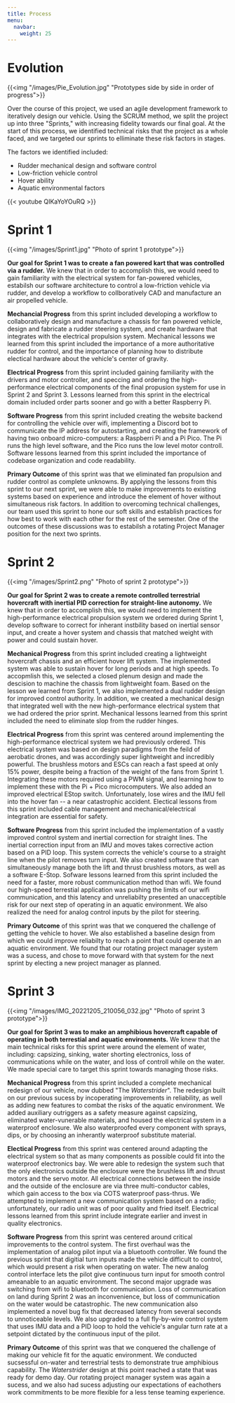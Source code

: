 ```yaml
---
title: Process
menu:
  navbar:
    weight: 25
---
```

# Evolution

{{<img "/images/Pie_Evolution.jpg" "Prototypes side by side in order of progress">}}

Over the course of this project, we used an agile development framework to iteratively design our vehicle. Using the SCRUM method, we split the project up into three "Sprints," with increasing fidelity towards our final goal. At the start of this process, we identified technical risks that the project as a whole faced, and we targeted our sprints to elliminate these risk factors in stages. 

The factors we identified included:
- Rudder mechanical design and software control
- Low-friction vehicle control
- Hover ability
- Aquatic environmental factors

{{< youtube QIKaYoYOuRQ >}}

# Sprint 1

{{<img "/images/Sprint1.jpg" "Photo of sprint 1 prototype">}}

**Our goal for Sprint 1 was to create a fan powered kart that was controlled via a rudder.** We knew that in order to accomplish this, we would need to gain familiarity with the electrical system for fan-powered vehicles, estabilsh our software architecture to control a low-friction vehicle via rudder, and develop a workflow to collboratively CAD and manufacture an air propelled vehicle. 

**Mechancial Progress** from this sprint included developing a workflow to collaboratively design and manufacture a chassis for fan powered vehicle, design and fabricate a rudder steering system, and create hardware that integrates with the electrical propulsion system. Mechanical lessons we learned from this sprint included the importance of a more authoritative rudder for control, and the importance of planning how to distribute electical hardware about the vehicle's center of gravity.

**Electrical Progress** from this sprint included gaining familiarity with the drivers and motor controller, and speccing and ordering the high-performance electrical components of the final propusion system for use in Sprint 2 and Sprint 3. Lessons learned from this sprint in the electrical domain included order parts sooner and go with a better Raspberry Pi.

**Software Progress** from this sprint included creating the website backend for controlling the vehicle over wifi, implementing a Discord bot to communicate the IP address for autostarting, and creating the framework of having two onboard micro-computers: a Raspberri Pi and a Pi Pico. The Pi runs the high level software, and the Pico runs the low level motor controll. Software lessons learned from this sprint included the importance of codebase organization and code readability.

**Primary Outcome** of this sprint was that we eliminated fan propulsion and rudder control as complete unknowns. By applying the lessons from this sprint to our next sprint, we were able to make improvements to existing systems based on experience and introduce the element of hover without simultaneous risk factors. In addition to overcoming technical challenges, our team used this sprint to hone our soft skills and establish practices for how best to work with each other for the rest of the semester. One of the outcomes of these discussions was to estabilsh a rotating Project Manager position for the next two sprints.

# Sprint 2

{{<img "/images/Sprint2.png" "Photo of sprint 2 prototype">}}

**Our goal for Sprint 2 was to create a remote controlled terrestrial hovercraft with inertial PID correction for straight-line autonomy.** We knew that in order to accomplish this, we would need to implement the high-performance electrical propulsion system we ordered during Sprint 1, develop software to correct for inherant instbility based on inertial sensor input, and create a hover system and chassis that matched weight with power and could sustain hover.

**Mechanical Progress** from this sprint included creating a lightweight hovercraft chassis and an efficient hover lift system. The implemented system was able to sustain hover for long periods and at high speeds. To accopmlish this, we selected a closed plenum design and made the descision to machine the chassis from lightweight foam. Based on the lesson we learned from Sprint 1, we also implemented a dual rudder design for improved control authority. In addition, we created a mechanical design that integrated well with the new high-performance electrical system that we had ordered the prior sprint. Mechanical lessons learned from this sprint included the need to eliminate slop from the rudder hinges.

**Electrical Progress** from this sprint was centered around implementing the high-performance electrical system we had previously ordered. This electrical system was based on design paradigms from the feild of aerobatic drones, and was accordingly super lightweight and incredibly powerful. The brushless motors and ESCs can reach a fast speed at only 15% power, despite being a fraction of the weight of the fans from Sprint 1. Integrating these motors required using a PWM signal, and learning how to implement these with the Pi + Pico microcomputers. We also added an improved electrical EStop switch. Unfortunately, lose wires and the IMU fell into the hover fan -- a near catastrophic accident. Electical lessons from this sprint included cable management and mechanical/electrical integration are essential for safety.

**Software Progress** from this sprint included the implementation of a vastly improved control system and inertial correction for straight lines. The inertial correction input from an IMU and moves takes corrective action based on a PID loop. This system corrects the vehicle's course to a straight line when the pilot removes turn input. We also created software that can simultaneously manage both the lift and thrust brushless motors, as well as a software E-Stop. Sofware lessons learned from this sprint included the need for a faster, more robust communication method than wifi. We found our high-speed terrestial application was pushing the limits of our wifi communication, and this latency and unreliabilty presented an unacceptible risk for our next step of operating in an aquatic environment. We also realized the need for analog control inputs by the pilot for steering. 

**Primary Outcome** of this sprint was that we conquered the challenge of getting the vehicle to hover. We also established a baseline design from which we could improve reliabilty to reach a point that could operate in an aquatic environment. We found that our rotating project manager system was a sucess, and chose to move forward with that system for the next sprint by electing a new project manager as planned.

# Sprint 3

{{<img "/images/IMG_20221205_210056_032.jpg" "Photo of sprint 3 prototype">}}

**Our goal for Sprint 3 was to make an amphibious hovercraft capable of operating in both terrestial and aquatic environments.** We knew that the main technical risks for this sprint were around the element of water, including: capsizing, sinking, water shorting electronics, loss of communications while on the water, and loss of controll while on the water. We made special care to target this sprint towards managing those risks.

**Mechanical Progress** from this sprint included a complete mechanical redesign of our vehicle, now dubbed "The *Waterstrider*". The redesign built on our previous sucess by incoperating improvements in reliability, as well as adding new features to combat the risks of the aquatic environment. We added auxiliary outriggers as a safety measure against capsizing, eliminated water-vunerable materials, and housed the electrical system in a waterproof enclosure. We also waterproofed every component with sprays, dips, or by choosing an inherantly waterproof substitute material.

**Electical Progress** from this sprint was centered around adapting the electrical system so that as many components as possible could fit into the waterproof electronics bay. We were able to redesign the system such that the only electronics outside the enclosure were the brushless lift and thrust motors and the servo motor. All electrical connections between the inside and the outside of the enclosure are via three multi-conductor cables, which gain access to the box via COTS waterproof pass-thrus. We attempted to implement a new communication system based on a radio; unfortunately, our radio unit was of poor quality and fried itself. Electrical lessons learned from this sprint include integrate earlier and invest in quality electronics.

**Software Progress** from this sprint was centered around critical improvements to the control system. The first overhaul was the implementation of analog pilot input via a bluetooth controller. We found the previous sprint that digitial turn inputs made the vehicle difficult to control, which would present a risk when operating on water. The new analog control interface lets the pilot give continuous turn input for smooth control ameanable to an aquatic environment. The second major upgrade was switching from wifi to bluetooth for communication. Loss of communication on land during Sprint 2 was an inconvenience, but loss of communication on the water would be catastrophic. The new communication also implemented a novel bug fix that decreased latency from several seconds to unnoticeable levels. We also upgraded to a full fly-by-wire control system that uses IMU data and a PID loop to hold the vehicle's angular turn rate at a setpoint dictated by the continuous input of the pilot.

**Primary Outcome** of this sprint was that we conquered the challenge of making our vehicle fit for the aquatic environment. We conducted sucsessful on-water and terrestrial tests to demonstrate true amphibious capability. The *Waterstrider* design at this point reached a state that was ready for demo day. Our rotating project manager system was again a sucess, and we also had sucess adjusting our expectations of eachothers work commitments to be more flexible for a less tense teaming experience.
